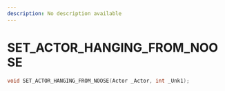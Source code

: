 ```yaml
---
description: No description available 
---
```


# SET_ACTOR_HANGING_FROM_NOOSE

```cpp
void SET_ACTOR_HANGING_FROM_NOOSE(Actor _Actor, int _Unk1);
```